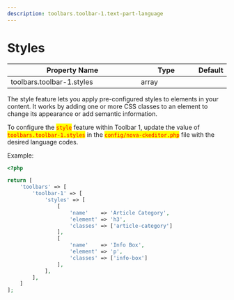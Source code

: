 ```yaml
---
description: toolbars.toolbar-1.text-part-language
---
```


# Styles

<table><thead><tr><th width="345">Property Name</th><th width="147.33333333333331">Type</th><th>Default</th></tr></thead><tbody><tr><td>toolbars.toolbar-1.styles</td><td>array</td><td></td></tr></tbody></table>

The style feature lets you apply pre-configured styles to elements in your content. It works by adding one or more CSS classes to an element to change its appearance or add semantic information.



To configure the <mark style="color:red;">`style`</mark> feature within Toolbar 1, update the value of <mark style="color:red;">`toolbars.toolbar-1.styles`</mark> in the <mark style="color:red;">`config/nova-ckeditor.php`</mark> file with the desired language codes.

Example:

```php
<?php

return [    
    'toolbars' => [
        'toolbar-1' => [
            'styles' => [
                [
                    'name'    => 'Article Category',
                    'element' => 'h3',
                    'classes' => ['article-category']
                ],
                [
                    'name'    => 'Info Box',
                    'element' => 'p',
                    'classes' => ['info-box']
                ],
            ],
        ],
    ]
];
```
